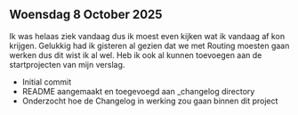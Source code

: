 ## Woensdag 8 October 2025
Ik was helaas ziek vandaag dus ik moest even kijken wat ik vandaag af kon krijgen.
Gelukkig had ik gisteren al gezien dat we met Routing moesten gaan werken dus dit wist ik al wel. Heb ik ook al kunnen toevoegen aan de startprojecten van mijn verslag.

- Initial commit
- README aangemaakt en toegevoegd aan _changelog directory
- Onderzocht hoe de Changelog in werking zou gaan binnen dit project
